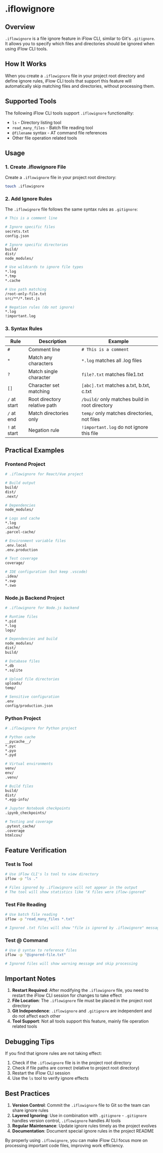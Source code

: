 # .iflowignore

## Overview

`.iflowignore` is a file ignore feature in iFlow CLI, similar to Git's `.gitignore`. It allows you to specify which files and directories should be ignored when using iFlow CLI tools.

## How It Works

When you create a `.iflowignore` file in your project root directory and define ignore rules, iFlow CLI tools that support this feature will automatically skip matching files and directories, without processing them.

## Supported Tools

The following iFlow CLI tools support `.iflowignore` functionality:

- `ls` - Directory listing tool
- `read_many_files` - Batch file reading tool  
- `@filename` syntax - AT command file references
- Other file operation related tools

## Usage

### 1. Create .iflowignore File

Create a `.iflowignore` file in your project root directory:

```bash
touch .iflowignore
```

### 2. Add Ignore Rules

The `.iflowignore` file follows the same syntax rules as `.gitignore`:

```bash
# This is a comment line

# Ignore specific files
secrets.txt
config.json

# Ignore specific directories
build/
dist/
node_modules/

# Use wildcards to ignore file types
*.log
*.tmp
*.cache

# Use path matching
/root-only-file.txt
src/**/*.test.js

# Negation rules (do not ignore)
*.log
!important.log
```

### 3. Syntax Rules

| Rule | Description | Example |
|------|------|------|
| `#` | Comment line | `# This is a comment` |
| `*` | Match any characters | `*.log` matches all .log files |
| `?` | Match single character | `file?.txt` matches file1.txt |
| `[]` | Character set matching | `[abc].txt` matches a.txt, b.txt, c.txt |
| `/` at start | Root directory relative path | `/build/` only matches build in root directory |
| `/` at end | Match directories only | `temp/` only matches directories, not files |
| `!` at start | Negation rule | `!important.log` do not ignore this file |

## Practical Examples

### Frontend Project

```bash
# .iflowignore for React/Vue project

# Build output
build/
dist/
.next/

# Dependencies
node_modules/

# Logs and cache
*.log
.cache/
.parcel-cache/

# Environment variable files
.env.local
.env.production

# Test coverage
coverage/

# IDE configuration (but keep .vscode)
.idea/
*.swp
*.swo
```

### Node.js Backend Project

```bash
# .iflowignore for Node.js backend

# Runtime files
*.pid
*.log
logs/

# Dependencies and build
node_modules/
dist/
build/

# Database files
*.db
*.sqlite

# Upload file directories
uploads/
temp/

# Sensitive configuration
.env
config/production.json
```

### Python Project

```bash
# .iflowignore for Python project

# Python cache
__pycache__/
*.pyc
*.pyo
*.pyd

# Virtual environments
venv/
env/
.venv/

# Build files
build/
dist/
*.egg-info/

# Jupyter Notebook checkpoints
.ipynb_checkpoints/

# Testing and coverage
.pytest_cache/
.coverage
htmlcov/
```

## Feature Verification

### Test ls Tool

```bash
# Use iFlow CLI's ls tool to view directory
iflow -p "ls ."

# Files ignored by .iflowignore will not appear in the output
# The tool will show statistics like "X files were iflow-ignored"
```

### Test File Reading

```bash
# Use batch file reading
iflow -p "read_many_files *.txt"

# Ignored .txt files will show "file is ignored by .iflowignore" message
```

### Test @ Command

```bash
# Use @ syntax to reference files
iflow -p "@ignored-file.txt"

# Ignored files will show warning message and skip processing
```

## Important Notes

1. **Restart Required**: After modifying the `.iflowignore` file, you need to restart the iFlow CLI session for changes to take effect
2. **File Location**: The `.iflowignore` file must be placed in the project root directory
3. **Git Independence**: `.iflowignore` and `.gitignore` are independent and do not affect each other
4. **Tool Support**: Not all tools support this feature, mainly file operation related tools

## Debugging Tips

If you find that ignore rules are not taking effect:

1. Check if the `.iflowignore` file is in the project root directory
2. Check if file paths are correct (relative to project root directory)
3. Restart the iFlow CLI session
4. Use the `ls` tool to verify ignore effects

## Best Practices

1. **Version Control**: Commit the `.iflowignore` file to Git so the team can share ignore rules
2. **Layered Ignoring**: Use in combination with `.gitignore` - `.gitignore` handles version control, `.iflowignore` handles AI tools
3. **Regular Maintenance**: Update ignore rules timely as the project evolves
4. **Documentation**: Document special ignore rules in the project README

By properly using `.iflowignore`, you can make iFlow CLI focus more on processing important code files, improving work efficiency.